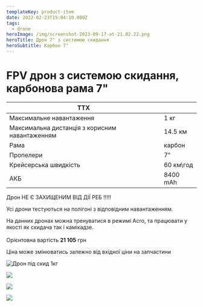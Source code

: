 ```yaml
---
templateKey: product-item
date: 2022-02-23T15:04:10.000Z
tags:
  - drone
heroImage: /img/screenshot-2023-09-17-at-21.02.22.png
heroTitle: Дрон 7" з системою скидання
heroSubtitle: Карбон 7"
---
```

# FPV дрон з системою скидання, карбонова рама 7"

| ТТХ                                            |           |
| ---------------------------------------------- | --------- |
| Максимальне навантаження                       | 1 кг      |
| Максимальна дистанція з корисним навантаженням | 14.5 км   |
| Р﻿ама                                          | карбон    |
| Пропелери                                      | 7"        |
| Крейсерська швидкість                          | 60 км\год |
| АКБ                                            | 8400 mAh  |

Дрон НЕ Є ЗАХИЩЕНИМ ВІД ДІЇ РЕБ !!!!!

Усі дрони тестуються на полігоні з відповідним навантаженням.

На данних дронах можна тренуватися в режимі Acro, та працювати у якості як скидача так і камікадзе.\
\
Орієнтовна вартість **21 105** грн 

Ціна може змінюватись залежно від вхідної ціни на запчастини

![Дрон під скид 1кг](/img/img_7826.jpg)

![](/img/img_7825.jpg)

![](/img/img_7830.jpg)

![](/img/img_7828.jpg)